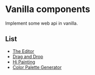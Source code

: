 # Vanilla components

Implement some web api in vanilla.
## List

- [The Editor](/vanilla-components/the-editor)
- [Drag and Drop](/vanilla-components/dnd)
- [Hi Painting](/vanilla-components/hi-painting)
- [Color Palette Generator](/vanilla-components/color-palette-generator)
